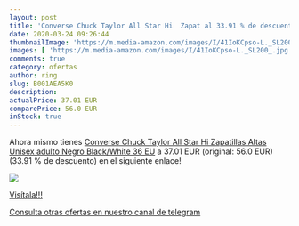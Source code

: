 ```yaml
---
layout: post
title: 'Converse Chuck Taylor All Star Hi  Zapat al 33.91 % de descuento'
date: 2020-03-24 09:26:44
thumbnailImage: 'https://m.media-amazon.com/images/I/41IoKCpso-L._SL200_.jpg'
images: [ 'https://m.media-amazon.com/images/I/41IoKCpso-L._SL200_.jpg' ]
comments: true
category: ofertas
author: ring
slug: B001AEA5K0
description:
actualPrice: 37.01 EUR
comparePrice: 56.0 EUR
inStock: true
---
```


Ahora mismo tienes [Converse Chuck Taylor All Star Hi  Zapatillas Altas Unisex adulto  Negro  Black/White   36 EU](https://www.amazon.com/dp/B001AEA5K0/?tag=redken08-20) a 37.01 EUR (original: 56.0 EUR) (33.91 %  de descuento) en el siguiente enlace!

[![](https://m.media-amazon.com/images/I/41IoKCpso-L._SL200_.jpg)](https://www.amazon.com/dp/B001AEA5K0/?tag=redken08-20)

[Visítala!!!](https://www.amazon.com/dp/B001AEA5K0/?tag=redken08-20)

[Consulta otras ofertas en nuestro canal de telegram](https://t.me/s/ofertas25)
